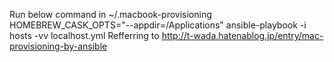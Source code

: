 Run below command in ~/.macbook-provisioning
HOMEBREW_CASK_OPTS="--appdir=/Applications" ansible-playbook -i hosts -vv localhost.yml
Refferring to http://t-wada.hatenablog.jp/entry/mac-provisioning-by-ansible
